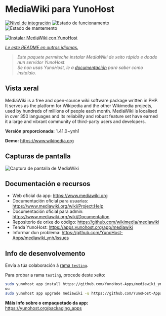 <!--
NOTA: Este README foi creado automáticamente por <https://github.com/YunoHost/apps/tree/master/tools/readme_generator>
NON debe editarse manualmente.
-->

# MediaWiki para YunoHost

[![Nivel de integración](https://dash.yunohost.org/integration/mediawiki.svg)](https://dash.yunohost.org/appci/app/mediawiki) ![Estado de funcionamento](https://ci-apps.yunohost.org/ci/badges/mediawiki.status.svg) ![Estado de mantemento](https://ci-apps.yunohost.org/ci/badges/mediawiki.maintain.svg)

[![Instalar MediaWiki con YunoHost](https://install-app.yunohost.org/install-with-yunohost.svg)](https://install-app.yunohost.org/?app=mediawiki)

*[Le este README en outros idiomas.](./ALL_README.md)*

> *Este paquete permíteche instalar MediaWiki de xeito rápido e doado nun servidor YunoHost.*  
> *Se non usas YunoHost, le a [documentación](https://yunohost.org/install) para saber como instalalo.*

## Vista xeral

MediaWiki is a free and open-source wiki software package written in PHP. It serves as the platform for Wikipedia and the other Wikimedia projects, used by hundreds of millions of people each month. MediaWiki is localised in over 350 languages and its reliability and robust feature set have earned it a large and vibrant community of third-party users and developers.


**Versión proporcionada:** 1.41.0~ynh1

**Demo:** <https://www.wikipedia.org>

## Capturas de pantalla

![Captura de pantalla de MediaWiki](./doc/screenshots/screenshot.png)

## Documentación e recursos

- Web oficial da app: <https://www.mediawiki.org>
- Documentación oficial para usuarias: <https://www.mediawiki.org/wiki/Project:Help>
- Documentación oficial para admin: <https://www.mediawiki.org/wiki/Documentation>
- Repositorio de orixe do código: <https://github.com/wikimedia/mediawiki>
- Tenda YunoHost: <https://apps.yunohost.org/app/mediawiki>
- Informar dun problema: <https://github.com/YunoHost-Apps/mediawiki_ynh/issues>

## Info de desenvolvemento

Envía a túa colaboración á [rama `testing`](https://github.com/YunoHost-Apps/mediawiki_ynh/tree/testing).

Para probar a rama `testing`, procede deste xeito:

```bash
sudo yunohost app install https://github.com/YunoHost-Apps/mediawiki_ynh/tree/testing --debug
ou
sudo yunohost app upgrade mediawiki -u https://github.com/YunoHost-Apps/mediawiki_ynh/tree/testing --debug
```

**Máis info sobre o empaquetado da app:** <https://yunohost.org/packaging_apps>
